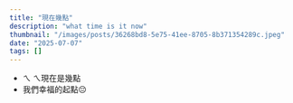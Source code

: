 ```yaml
---
title: "現在幾點"
description: "what time is it now"
thumbnail: "/images/posts/36268bd8-5e75-41ee-8705-8b371354289c.jpeg"
date: "2025-07-07"
tags: []
---
```

- ㄟ ㄟ現在是幾點
- 我們幸福的起點😔
